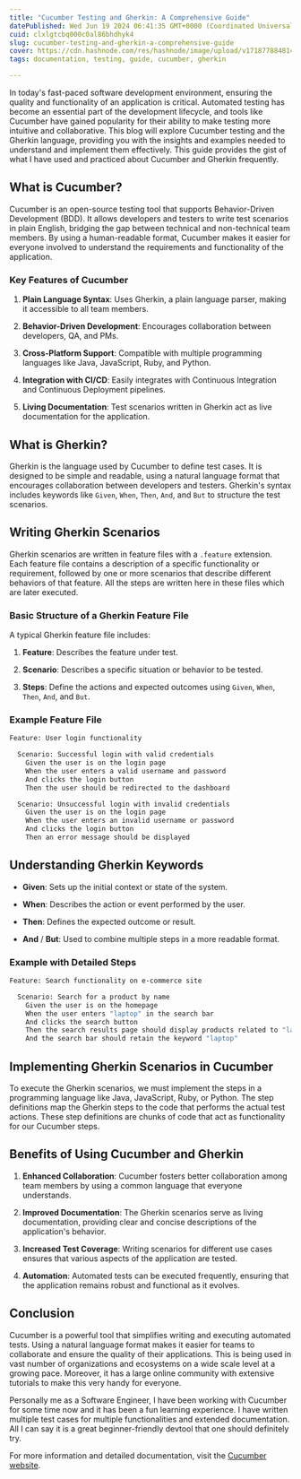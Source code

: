 ```yaml
---
title: "Cucumber Testing and Gherkin: A Comprehensive Guide"
datePublished: Wed Jun 19 2024 06:41:35 GMT+0000 (Coordinated Universal Time)
cuid: clxlgtcbq000c0al86bhdhyk4
slug: cucumber-testing-and-gherkin-a-comprehensive-guide
cover: https://cdn.hashnode.com/res/hashnode/image/upload/v1718778848148/e75935f2-9d78-4540-8cba-d47f8c31c192.jpeg
tags: documentation, testing, guide, cucumber, gherkin

---
```


In today's fast-paced software development environment, ensuring the quality and functionality of an application is critical. Automated testing has become an essential part of the development lifecycle, and tools like Cucumber have gained popularity for their ability to make testing more intuitive and collaborative. This blog will explore Cucumber testing and the Gherkin language, providing you with the insights and examples needed to understand and implement them effectively. This guide provides the gist of what I have used and practiced about Cucumber and Gherkin frequently.

## What is Cucumber?

Cucumber is an open-source testing tool that supports Behavior-Driven Development (BDD). It allows developers and testers to write test scenarios in plain English, bridging the gap between technical and non-technical team members. By using a human-readable format, Cucumber makes it easier for everyone involved to understand the requirements and functionality of the application.

### Key Features of Cucumber

1. **Plain Language Syntax**: Uses Gherkin, a plain language parser, making it accessible to all team members.
    
2. **Behavior-Driven Development**: Encourages collaboration between developers, QA, and PMs.
    
3. **Cross-Platform Support**: Compatible with multiple programming languages like Java, JavaScript, Ruby, and Python.
    
4. **Integration with CI/CD**: Easily integrates with Continuous Integration and Continuous Deployment pipelines.
    
5. **Living Documentation**: Test scenarios written in Gherkin act as live documentation for the application.
    

## What is Gherkin?

Gherkin is the language used by Cucumber to define test cases. It is designed to be simple and readable, using a natural language format that encourages collaboration between developers and testers. Gherkin's syntax includes keywords like `Given`, `When`, `Then`, `And`, and `But` to structure the test scenarios.

## Writing Gherkin Scenarios

Gherkin scenarios are written in feature files with a `.feature` extension. Each feature file contains a description of a specific functionality or requirement, followed by one or more scenarios that describe different behaviors of that feature. All the steps are written here in these files which are later executed.

### Basic Structure of a Gherkin Feature File

A typical Gherkin feature file includes:

1. **Feature**: Describes the feature under test.
    
2. **Scenario**: Describes a specific situation or behavior to be tested.
    
3. **Steps**: Define the actions and expected outcomes using `Given`, `When`, `Then`, `And`, and `But`.
    

### Example Feature File

```bash
Feature: User login functionality

  Scenario: Successful login with valid credentials
    Given the user is on the login page
    When the user enters a valid username and password
    And clicks the login button
    Then the user should be redirected to the dashboard

  Scenario: Unsuccessful login with invalid credentials
    Given the user is on the login page
    When the user enters an invalid username or password
    And clicks the login button
    Then an error message should be displayed
```

## Understanding Gherkin Keywords

* **Given**: Sets up the initial context or state of the system.
    
* **When**: Describes the action or event performed by the user.
    
* **Then**: Defines the expected outcome or result.
    
* **And** / **But**: Used to combine multiple steps in a more readable format.
    

### Example with Detailed Steps

```bash
Feature: Search functionality on e-commerce site

  Scenario: Search for a product by name
    Given the user is on the homepage
    When the user enters "laptop" in the search bar
    And clicks the search button
    Then the search results page should display products related to "laptop"
    And the search bar should retain the keyword "laptop"
```

## Implementing Gherkin Scenarios in Cucumber

To execute the Gherkin scenarios, we must implement the steps in a programming language like Java, JavaScript, Ruby, or Python. The step definitions map the Gherkin steps to the code that performs the actual test actions. These step definitions are chunks of code that act as functionality for our Cucumber steps.

## Benefits of Using Cucumber and Gherkin

1. **Enhanced Collaboration**: Cucumber fosters better collaboration among team members by using a common language that everyone understands.
    
2. **Improved Documentation**: The Gherkin scenarios serve as living documentation, providing clear and concise descriptions of the application's behavior.
    
3. **Increased Test Coverage**: Writing scenarios for different use cases ensures that various aspects of the application are tested.
    
4. **Automation**: Automated tests can be executed frequently, ensuring that the application remains robust and functional as it evolves.
    

## Conclusion

Cucumber is a powerful tool that simplifies writing and executing automated tests. Using a natural language format makes it easier for teams to collaborate and ensure the quality of their applications. This is being used in vast number of organizations and ecosystems on a wide scale level at a growing pace. Moreover, it has a large online community with extensive tutorials to make this very handy for everyone.

Personally me as a Software Engineer, I have been working with Cucumber for some time now and it has been a fun learning experience. I have written multiple test cases for multiple functionalities and extended documentation. All I can say it is a great beginner-friendly devtool that one should definitely try.

For more information and detailed documentation, visit the [Cucumber website](https://cucumber.io/).